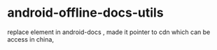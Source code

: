 # android-offline-docs-utils
replace element in android-docs , made it pointer to cdn which can be access in china,

